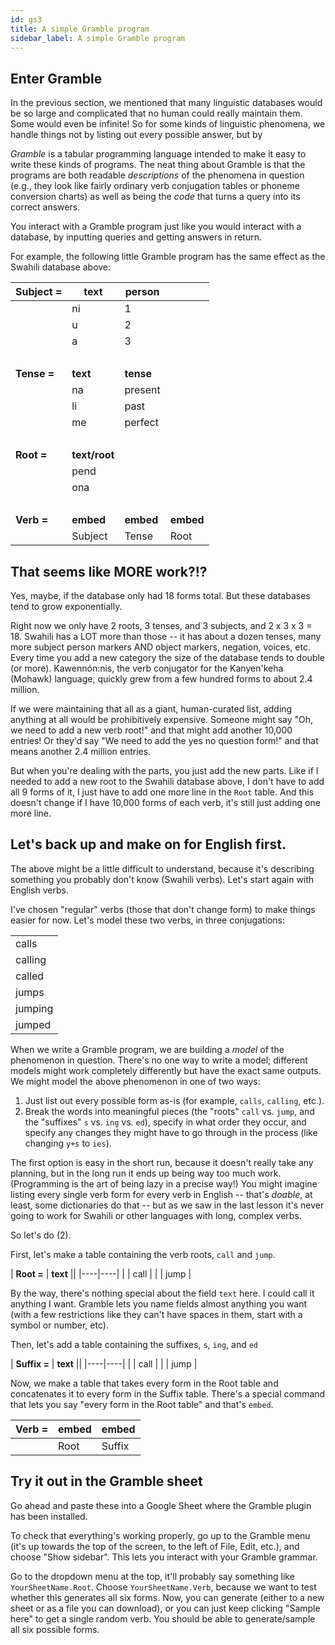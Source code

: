 ```yaml
---
id: gs3
title: A simple Gramble program
sidebar_label: A simple Gramble program
---
```


## Enter Gramble

In the previous section, we mentioned that many linguistic databases would be so large and complicated that no human could really maintain them.  Some would even be infinite!  So for some kinds of linguistic phenomena, we handle things not by listing out every possible answer, but by 

*Gramble* is a tabular programming language intended to make it easy to write these kinds of programs.  The neat thing about Gramble is that the programs are both readable *descriptions* of the phenomena in question (e.g., they look like fairly ordinary verb conjugation tables or phoneme conversion charts) as well as being the *code* that turns a query into its correct answers.

You interact with a Gramble program just like you would interact with a database, by inputting queries and getting answers in return.  

For example, the following little Gramble program has the same effect as the Swahili database above:

| **Subject =** | **text** | **person** ||
|----|----|----|---|
|              | ni   | 1 |
|              | u   | 2 |
|              | a   | 3 |
| &nbsp; |
| **Tense =** | **text** | **tense** |
|         | na | present |
|         | li | past |
|         | me | perfect |
| &nbsp; |
| **Root =** | **text/root** |
|         | pend |
|         | ona |
| &nbsp; |
| **Verb =** | **embed** | **embed** | **embed** |
|           | Subject | Tense | Root |


## That seems like MORE work?!?

Yes, maybe, if the database only had 18 forms total.  But these databases tend to grow exponentially.  

Right now we only have 2 roots, 3 tenses, and 3 subjects, and 2 x 3 x 3 = 18.  Swahili has a LOT more than those -- it has about a dozen tenses, many more subject person markers AND object markers, negation, voices, etc.  Every time you add a new category the size of the database tends to double (or more).  Kawennón:nis, the verb conjugator for the Kanyen'keha (Mohawk) language, quickly grew from a few hundred forms to about 2.4 million.

If we were maintaining that all as a giant, human-curated list, adding anything at all would be prohibitively expensive.  Someone might say "Oh, we need to add a new verb root!" and that might add another 10,000 entries!  Or they'd say "We need to add the yes no question form!" and that means another 2.4 million entries.

But when you're dealing with the parts, you just add the new parts.  Like if I needed to add a new root to the Swahili database above, I don't have to add all 9 forms of it, I just have to add one more line in the `Root` table.  And this doesn't change if I have 10,000 forms of each verb, it's still just adding one more line.

## Let's back up and make on for English first.

The above might be a little difficult to understand, because it's describing something you probably don't know (Swahili verbs).  Let's start again with English verbs.

I've chosen "regular" verbs (those that don't change form) to make things easier for now.  Let's model these two verbs, in three conjugations:

| |
|-------|
| calls | 
| calling |
| called |
| jumps | 
| jumping | 
| jumped |

When we write a Gramble program, we are building a *model* of the phenomenon in question.  There's no one way to write a model; different models might work completely differently but have the exact same outputs.  We might model the above phenomenon in one of two ways:

1. Just list out every possible form as-is (for example, ``calls``, ``calling``, etc.).
2. Break the words into meaningful pieces (the "roots" ``call`` vs. ``jump``, and the "suffixes" ``s`` vs. ``ing`` vs. ``ed``), specify in what order they occur, and specify any changes they might have to go through in the process (like changing ``y+s`` to ``ies``).

The first option is easy in the short run, because it doesn't really take any planning, but in the long run it ends up being way too much work.  (Programming is the art of being lazy in a precise way!)  You might imagine listing every single verb form for every verb in English -- that's *doable*, at least, some dictionaries do that -- but as we saw in the last lesson it's never going to work for Swahili or other languages with long, complex verbs.

So let's do (2).

First, let's make a table containing the verb roots, ``call`` and ``jump``.  

| **Root =** | **text** ||
|----|----|
|    | call  |
|    | jump  |

By the way, there's nothing special about the field `text` here.  I could call it anything I want.  Gramble lets you name fields almost anything you want (with a few restrictions like they can't have spaces in them, start with a symbol or number, etc).

Then, let's add a table containing the suffixes, ``s``, ``ing``, and ``ed``

| **Suffix =** | **text** ||
|----|----|
|    | call  |
|    | jump  |

Now, we make a table that takes every form in the Root table and concatenates it to every form in the Suffix table.  There's a special command that lets you say "every form in the Root table" and that's `embed`.

| **Verb =** | **embed** | **embed** |
|----|----|-----|
|           | Root | Suffix


## Try it out in the Gramble sheet

Go ahead and paste these into a Google Sheet where the Gramble plugin has been installed.

To check that everything's working properly, go up to the Gramble menu (it's up towards the top of the screen, to the left of File, Edit, etc.), and choose "Show sidebar".  This lets you interact with your Gramble grammar.

Go to the dropdown menu at the top, it'll probably say something like `YourSheetName.Root`.  Choose `YourSheetName.Verb`, because we want to test whether this generates all six forms.  Now, you can generate (either to a new sheet or as a file you can download), or you can just keep clicking "Sample here" to get a single random verb.  You should be able to generate/sample all six possible forms.